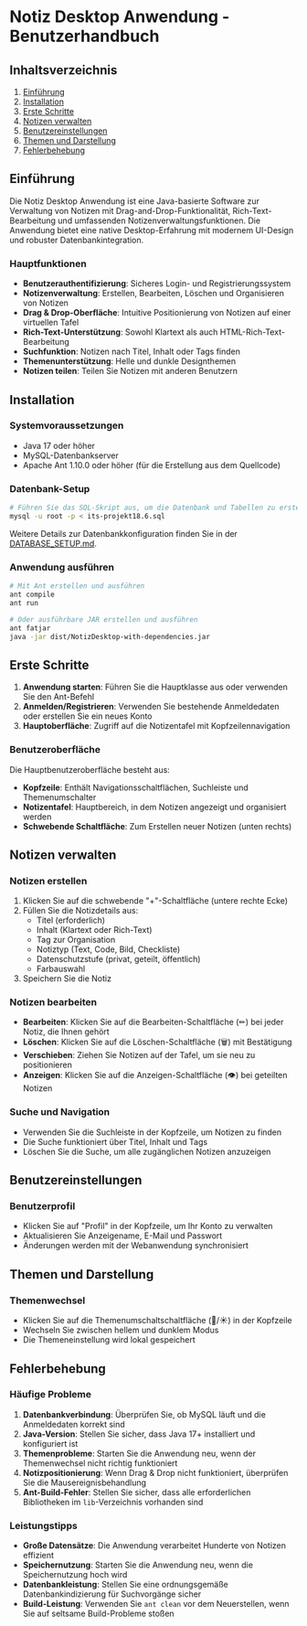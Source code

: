 # Notiz Desktop Anwendung - Benutzerhandbuch

## Inhaltsverzeichnis
1. [Einführung](#einführung)
2. [Installation](#installation)
3. [Erste Schritte](#erste-schritte)
4. [Notizen verwalten](#notizen-verwalten)
5. [Benutzereinstellungen](#benutzereinstellungen)
6. [Themen und Darstellung](#themen-und-darstellung)
7. [Fehlerbehebung](#fehlerbehebung)

## Einführung

Die Notiz Desktop Anwendung ist eine Java-basierte Software zur Verwaltung von Notizen mit Drag-and-Drop-Funktionalität, Rich-Text-Bearbeitung und umfassenden Notizenverwaltungsfunktionen. Die Anwendung bietet eine native Desktop-Erfahrung mit modernem UI-Design und robuster Datenbankintegration.

### Hauptfunktionen

- **Benutzerauthentifizierung**: Sicheres Login- und Registrierungssystem
- **Notizenverwaltung**: Erstellen, Bearbeiten, Löschen und Organisieren von Notizen
- **Drag & Drop-Oberfläche**: Intuitive Positionierung von Notizen auf einer virtuellen Tafel
- **Rich-Text-Unterstützung**: Sowohl Klartext als auch HTML-Rich-Text-Bearbeitung
- **Suchfunktion**: Notizen nach Titel, Inhalt oder Tags finden
- **Themenunterstützung**: Helle und dunkle Designthemen
- **Notizen teilen**: Teilen Sie Notizen mit anderen Benutzern

## Installation

### Systemvoraussetzungen
- Java 17 oder höher
- MySQL-Datenbankserver
- Apache Ant 1.10.0 oder höher (für die Erstellung aus dem Quellcode)

### Datenbank-Setup
```bash
# Führen Sie das SQL-Skript aus, um die Datenbank und Tabellen zu erstellen
mysql -u root -p < its-projekt18.6.sql
```

Weitere Details zur Datenbankkonfiguration finden Sie in der [DATABASE_SETUP.md](DATABASE_SETUP.md).

### Anwendung ausführen
```bash
# Mit Ant erstellen und ausführen
ant compile
ant run

# Oder ausführbare JAR erstellen und ausführen
ant fatjar
java -jar dist/NotizDesktop-with-dependencies.jar
```

## Erste Schritte

1. **Anwendung starten**: Führen Sie die Hauptklasse aus oder verwenden Sie den Ant-Befehl
2. **Anmelden/Registrieren**: Verwenden Sie bestehende Anmeldedaten oder erstellen Sie ein neues Konto
3. **Hauptoberfläche**: Zugriff auf die Notizentafel mit Kopfzeilennavigation

### Benutzeroberfläche

Die Hauptbenutzeroberfläche besteht aus:
- **Kopfzeile**: Enthält Navigationsschaltflächen, Suchleiste und Themenumschalter
- **Notizentafel**: Hauptbereich, in dem Notizen angezeigt und organisiert werden
- **Schwebende Schaltfläche**: Zum Erstellen neuer Notizen (unten rechts)

## Notizen verwalten

### Notizen erstellen
1. Klicken Sie auf die schwebende "+"-Schaltfläche (untere rechte Ecke)
2. Füllen Sie die Notizdetails aus:
   - Titel (erforderlich)
   - Inhalt (Klartext oder Rich-Text)
   - Tag zur Organisation
   - Notiztyp (Text, Code, Bild, Checkliste)
   - Datenschutzstufe (privat, geteilt, öffentlich)
   - Farbauswahl
3. Speichern Sie die Notiz

### Notizen bearbeiten
- **Bearbeiten**: Klicken Sie auf die Bearbeiten-Schaltfläche (✏) bei jeder Notiz, die Ihnen gehört
- **Löschen**: Klicken Sie auf die Löschen-Schaltfläche (🗑) mit Bestätigung
- **Verschieben**: Ziehen Sie Notizen auf der Tafel, um sie neu zu positionieren
- **Anzeigen**: Klicken Sie auf die Anzeigen-Schaltfläche (👁) bei geteilten Notizen

### Suche und Navigation
- Verwenden Sie die Suchleiste in der Kopfzeile, um Notizen zu finden
- Die Suche funktioniert über Titel, Inhalt und Tags
- Löschen Sie die Suche, um alle zugänglichen Notizen anzuzeigen

## Benutzereinstellungen

### Benutzerprofil
- Klicken Sie auf "Profil" in der Kopfzeile, um Ihr Konto zu verwalten
- Aktualisieren Sie Anzeigename, E-Mail und Passwort
- Änderungen werden mit der Webanwendung synchronisiert

## Themen und Darstellung

### Themenwechsel
- Klicken Sie auf die Themenumschaltschaltfläche (🌙/☀) in der Kopfzeile
- Wechseln Sie zwischen hellem und dunklem Modus
- Die Themeneinstellung wird lokal gespeichert

## Fehlerbehebung

### Häufige Probleme
1. **Datenbankverbindung**: Überprüfen Sie, ob MySQL läuft und die Anmeldedaten korrekt sind
2. **Java-Version**: Stellen Sie sicher, dass Java 17+ installiert und konfiguriert ist
3. **Themenprobleme**: Starten Sie die Anwendung neu, wenn der Themenwechsel nicht richtig funktioniert
4. **Notizpositionierung**: Wenn Drag & Drop nicht funktioniert, überprüfen Sie die Mausereignisbehandlung
5. **Ant-Build-Fehler**: Stellen Sie sicher, dass alle erforderlichen Bibliotheken im `lib`-Verzeichnis vorhanden sind

### Leistungstipps
- **Große Datensätze**: Die Anwendung verarbeitet Hunderte von Notizen effizient
- **Speichernutzung**: Starten Sie die Anwendung neu, wenn die Speichernutzung hoch wird
- **Datenbankleistung**: Stellen Sie eine ordnungsgemäße Datenbankindizierung für Suchvorgänge sicher
- **Build-Leistung**: Verwenden Sie `ant clean` vor dem Neuerstellen, wenn Sie auf seltsame Build-Probleme stoßen